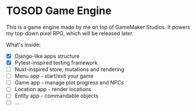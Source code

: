 # TOSOD Game Engine

This is a game engine made by me on top of GameMaker Studios. It powers my top-down pixel RPG, which will be released later.

What's inside:
- [x] Django-like apps structure
- [x] Pytest-inspired testing framework
- [ ] Nuxt-inspired store, mutations and rendering
- [ ] Menu app - start/exit your game
- [ ] Game app - manage plot progress and NPCs
- [ ] Location app - render locations
- [ ] Entity app - commandable objects
- [ ] ...
